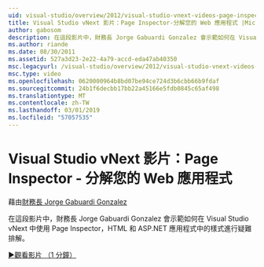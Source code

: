 ```yaml
---
uid: visual-studio/overview/2012/visual-studio-vnext-videos-page-inspector-decomposing-your-web-application
title: Visual Studio vNext 影片：Page Inspector-分解您的 Web 應用程式 |Microsoft Docs
author: gabosom
description: 在這段影片中，財務長 Jorge Gabuardi Gonzalez 會示範如何在 Visual Studio vNext 中使用 Page Inspector，HTML 和 ASP.NET 應用程式中的樣式進行疑難排解...
ms.author: riande
ms.date: 08/30/2011
ms.assetid: 527a3d23-2e22-4a79-accd-eda47ab40350
msc.legacyurl: /visual-studio/overview/2012/visual-studio-vnext-videos-page-inspector-decomposing-your-web-application
msc.type: video
ms.openlocfilehash: 0620000964b8bd07be94ce724d3b6cbb66b9fdaf
ms.sourcegitcommit: 24b1f6decbb17bb22a45166e5fdb0845c65af498
ms.translationtype: MT
ms.contentlocale: zh-TW
ms.lasthandoff: 03/01/2019
ms.locfileid: "57057535"
---
```

<a name="visual-studio-vnext-videos-page-inspector---decomposing-your-web-application"></a>Visual Studio vNext 影片：Page Inspector - 分解您的 Web 應用程式
====================
藉由[財務長 Jorge Gabuardi Gonzalez](https://github.com/gabosom)

在這段影片中，財務長 Jorge Gabuardi Gonzalez 會示範如何在 Visual Studio vNext 中使用 Page Inspector，HTML 和 ASP.NET 應用程式中的樣式進行疑難排解。

[&#9654;觀看影片 （1 分鐘）](https://channel9.msdn.com/Blogs/ASP-NET-Site-Videos/visual-studio-vnext-videos-page-inspector-decomposing-your-web-application)
